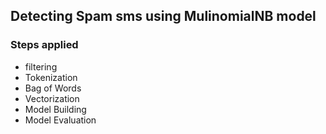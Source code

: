 ## Detecting Spam sms using MulinomialNB model
### Steps applied
* filtering
* Tokenization
* Bag of Words
* Vectorization
* Model Building
* Model Evaluation
